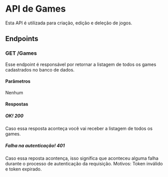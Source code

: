 # API de Games
Esta API é utilizada para criação, edição e deleção de jogos.
## Endpoints
### GET /Games
Esse endpoint é responsável por retornar a listagem de todos os games cadastrados no banco de dados.
#### Parâmetros
Nenhum
#### Respostas
##### OK! 200
Caso essa resposta aconteça você vai receber a listagem de todos os games.
##### Falha na autenticação! 401
Caso essa reposta acontença, isso significa que aconteceu alguma falha durante o processo de autenticação da requisição. Motivos: Token inválido e token expirado.

